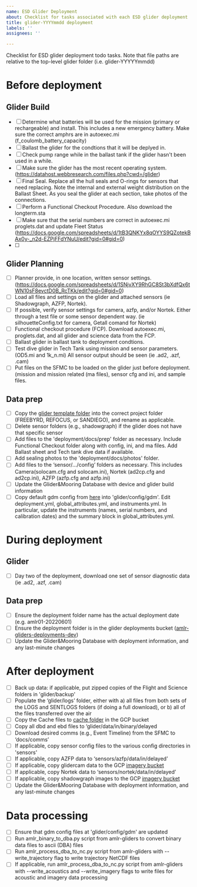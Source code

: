 ```yaml
---
name: ESD Glider Deployment
about: Checklist for tasks associated with each ESD glider deployment
title: glider-YYYYmmdd deployment
labels: ''
assignees: ''

---
```


Checklist for ESD glider deployment todo tasks. Note that file paths are relative to the top-level glider folder (i.e. glider-YYYYYmmdd)

# Before deployment

## Glider Build
- [ ] Determine what batteries will be used for the mission (primary or rechargeable) and install. This includes a new emergency battery. Make sure the correct amphrs are in autoexec.mi (f_coulomb_battery_capacity)
- [ ] Ballast the glider for the condtions that it will be deplyed in. 
- [ ] Check pump range while in the ballast tank if the glider hasn't been used in a while.
- [ ] Make sure the glider has the most recent operating system. (https://datahost.webbresearch.com/files.php?cwd=/glider)
- [ ] Final Seal. Replace all the hull seals and O-rings for sensors that need replacing. Note the internal and external weight distribution on the Ballast Sheet. As you seal the glider at each section, take photos of the connections.
- [ ] Perform a Functional Checkout Procedure. Also download the longterm.sta
- [ ] Make sure that the serial numbers are correct in autoexec.mi proglets.dat and update Fleet Status (https://docs.google.com/spreadsheets/d/1tB3QNKYx8qOYYS9QZotekBAx0y-_n2d-EZPjFFdYNuU/edit?gid=0#gid=0)
- [ ] 
## Glider Planning
- [ ] Planner provide, in one location, written sensor settings.(https://docs.google.com/spreadsheets/d/1SNjvXY9RhGC8St3bXdfQx6tWN10sF8evctD0B_RcTKk/edit?gid=0#gid=0)
- [ ] Load all files and settings on the glider and attached sensors (ie Shadowgraph, AZFP, Nortek).
- [ ] If possible, verify sensor settings for camera, azfp, and/or Nortek. Either through a test file or some sensor dependent way. (ie silhouetteConfig.txt for camera, Getall comand for Nortek)
- [ ] Functional checkout procedure (FCP). Download autoexec.mi, proglets.dat, and all glider and science data from the FCP.
- [ ] Ballast glider in ballast tank to deployment condtions. 
- [ ] Test dive glider in Tech Tank using mission and sensor parameters. (OD5.mi and 1k_n.mi) All sensor output should be seen (ie .ad2, .azf, .cam)
- [ ] Put files on the SFMC to be loaded on the glider just before deployment. (mission and mission related (ma files), sensor cfg and ini, and sample files.

## Data prep
- [ ] Copy the [glider template folder](https://console.cloud.google.com/storage/browser/_details/amlr-gliders-deployments-dev/template-glider-YYYYmmdd.zip;tab=live_object?project=ggn-nmfs-usamlr-dev-7b99) into the correct project folder (FREEBYRD, REFOCUS, or SANDIEGO), and rename as applicable.
- [ ] Delete sensor folders (e.g., shadowgraph) if the glider does not have that specific sensor
- [ ] Add files to the 'deployment/docs/prep' folder as necessary. Include Functional Checkout folder along with config, ini, and ma files. Add Ballast sheet and Tech tank dive data if available.
- [ ] Add sealing photos to the 'deployment/docs/photos' folder.
- [ ] Add files to the ‘sensor/…/config’ folders as necessary. This includes Camera(solocam.cfg and solocam.ini), Nortek (ad2cp.cfg and ad2cp.ini), AZFP (azfp.cfg and azfp.ini)
- [ ] Update the Glider&Mooring Database with device and glider build information
- [ ] Copy default gdm config from [here](https://github.com/us-amlr/amlr-gliders/tree/main/resources/config-templates) into 'glider/config/gdm'. Edit deployment.yml, global_attributes.yml, and instruments.yml. In particular, update the instruments (names, serial numbers, and calibration dates) and the summary block in global_attributes.yml.

# During deployment

## Glider
- [ ] Day two of the deployment, download one set of sensor diagnostic data (ie .ad2, .azf, .cam) 

## Data prep
- [ ] Ensure the deployment folder name has the actual deployment date (e.g. amlr01-20220601)
- [ ] Ensure the deployment folder is in the glider deployments bucket ([amlr-gliders-deployments-dev](https://console.cloud.google.com/storage/browser/amlr-gliders-deployments-dev;tab=objects?project=ggn-nmfs-usamlr-dev-7b99))
- [ ] Update the Glider&Mooring Database with deployment information, and any last-minute changes

# After deployment
- [ ] Back up data: if applicable, put zipped copies of the Flight and Science folders in 'glider/backup'
- [ ] Populate the ‘glider/logs’ folder, either with a) all files from both sets of the LOGS and SENTLOGS folders (if doing a full download), or b) all of the files transferred over the air
- [ ] Copy the Cache files to [cache folder](https://console.cloud.google.com/storage/browser/amlr-gliders-deployments-dev/cache?project=ggn-nmfs-usamlr-dev-7b99) in the GCP bucket
- [ ] Copy all dbd and ebd files to ‘glider/data/in/binary/delayed
- [ ] Download desired comms (e.g., Event Timeline) from the SFMC to ‘docs/comms’
- [ ] If applicable, copy sensor config files to the various config directories in 'sensors'
- [ ] If applicable, copy AZFP data to ‘sensors/azfp/data/in/delayed’
- [ ] If applicable, copy glidercam data to the GCP [imagery bucket](https://console.cloud.google.com/storage/browser/amlr-imagery-raw-dev/gliders?project=ggn-nmfs-usamlr-dev-7b99)
- [ ] If applicable, copy Nortek data to ‘sensors/nortek/data/in/delayed’
- [ ] If applicable, copy shadowgraph images to the GCP [imagery bucket](https://console.cloud.google.com/storage/browser/amlr-imagery-raw-dev/gliders?project=ggn-nmfs-usamlr-dev-7b99)
- [ ] Update the Glider&Mooring Database with deployment information, and any last-minute changes

# Data processing
- [ ] Ensure that gdm config files at 'glider/config/gdm' are updated
- [ ] Run amlr_binary_to_dba.py script from amlr-gliders to convert binary data files to ascii (DBA) files
- [ ] Run amlr_process_dba_to_nc.py script from amlr-gliders with --write_trajectory flag to write trajectory NetCDF files
- [ ] If applicable, run amlr_process_dba_to_nc.py script from amlr-gliders with --write_acoustics and --write_imagery flags to write files for acoustic and imagery data processing
